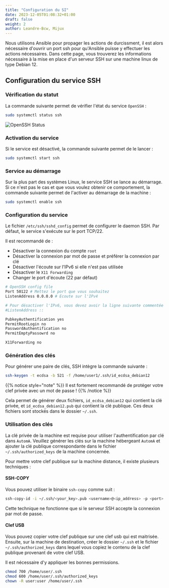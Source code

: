 ```yaml
---
title: "Configuration du SI"
date: 2023-12-05T01:08:32+01:00
draft: false
weight: 2
author: Leandre-Bcw, Mijux
---
```


Nous utilisons Ansible pour propager les actions de durcissment, il est alors nécessaire d'ouvrir un port ssh pour qu'Ansible puisse y effectuer les actions nécessaires. Dans cette page, vous trouverez les informations nécessaire à la mise en place d'un serveur SSH sur une machine linux de type Debian 12.

## Configuration du service SSH

### Vérification du statut

La commande suivante permet de vérifier l'état du service `OpenSSH` :

```bash
sudo systemctl status ssh
```

![OpenSSH Status](/images/user_guide/configure_is/openssh-status.png)

### Activation du service

Si le service est désactivé, la commande suivante permet de le lancer : 

```bash
sudo systemctl start ssh
```

### Service au démarrage

Sur la plus part des systèmes Linux, le service SSH se lance au démarrage. Si ce n'est pas le cas et que vous voulez obtenir ce comportement, la commande suivante permet de l'activer au démarrage de la machine :

```bash
sudo systemctl enable ssh
```

### Configuration du service

Le fichier `/etc/ssh/sshd_config` permet de configurer le daemon SSH. Par défaut, le service s'exécute sur le port TCP/22.

Il est recommandé de :
- Désactiver la connexion du compte `root`
- Désactiver la connexion par mot de passe et préférer la connexion par clé
- Désactiver l'écoute sur l'IPv6 si elle n'est pas utilisée
- Désactiver le `X11 Forwarding`
- Changer le port d'écoute (22 par défaut)

```bash
# OpenSSH config file
Port 50122 # Mettez le port que vous souhaitez
ListenAddress 0.0.0.0 # Ecoute sur l'IPv4

# Pour désactiver l'IPv6, vous devez avoir la ligne suivante commentée
#ListenAddress ::

PubkeyAuthentification yes
PermitRootLogin no
PasswordAuthentification no
PermitEmptyPassowrd no

X11Forwarding no
```

### Génération des clés

Pour générer une paire de clés, SSH intègre la commande suivante :

```bash
ssh-keygen -t ecdsa -b 521 -f /home/user1/.ssh/id_ecdsa_debian12
```

{{% notice style="note" %}}
Il est fortement recommandé de protéger votre clef privée avec un mot de passe !
{{% /notice %}}

Cela permet de générer deux fichiers, `id_ecdsa_debian12` qui contient la clé privée, et `id_ecdsa_debian12.pub` qui contient la clé publique. Ces deux fichiers sont stockés dans le dossier `~/.ssh`. 

### Utilisation des clés

La clé privée de la machine est requise pour utiliser l'authentification par clé dans `AutomA`. Veuillez générer les clés sur la machine hébergeant `AutomA` et ajouter la clé publique correspondante dans le fichier `~/.ssh/authorized_keys` de la machine concernée.

Pour mettre votre clef publique sur la machine distance, il existe plusieurs techniques :

#### SSH-COPY

Vous pouvez utiliser le binaire `ssh-copy` comme suit :
```bash
ssh-copy-id -i ~/.ssh/<your_key>.pub <username>@<ip_address> -p <port>
```

Cette technique ne fonctionne que si le serveur SSH accepte la connexion par mot de passe.

#### Clef USB

Vous pouvez copier votre clef publique sur une clef usb qui est maitrisée. Ensuite, sur la machine de destination, créer le dossier `~/.ssh` et le fichier `~/.ssh/authorized_keys` dans lequel vous copiez le contenu de la clef publique provenant de votre clef USB.

Il est nécessaire d'y appliquer les bonnes permissions.
```bash
chmod 700 /home/user/.ssh
chmod 600 /home/user/.ssh/authorized_keys
chown -R user:user /home/user/.ssh
```